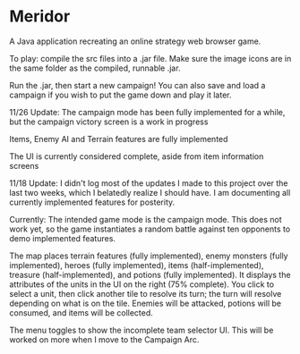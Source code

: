# Meridor
A Java application recreating an online strategy web browser game.

To play: compile the src files into a .jar file.
Make sure the image icons are in the same folder as the compiled, runnable .jar.

Run the .jar, then start a new campaign!
You can also save and load a campaign if you wish to put the game down and play it later.

11/26 Update:
The campaign mode has been fully implemented for a while, but the campaign victory screen is a work in progress

Items, Enemy AI and Terrain features are fully implemented

The UI is currently considered complete, aside from item information screens

11/18 Update:
I didn't log most of the updates I made to this project over the last two weeks, which I belatedly realize I should have. I am documenting all currently implemented features for posterity.

Currently:
The intended game mode is the campaign mode. This does not work yet, so the game instantiates a random battle against ten opponents to demo implemented features.

The map places terrain features (fully implemented), enemy monsters (fully implemented), heroes (fully implemented), items (half-implemented), treasure (half-implemented), and potions (fully implemented). It displays the attributes of the units in the UI on the right (75% complete). You click to select a unit, then click another tile to resolve its turn; the turn will resolve depending on what is on the tile. Enemies will be attacked, potions will be consumed, and items will be collected.

The menu toggles to show the incomplete team selector UI. This will be worked on more when I move to the Campaign Arc.
